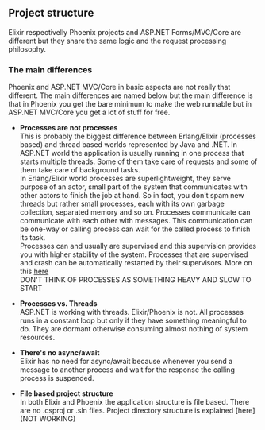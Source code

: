 ## Project structure
Elixir respectivelly Phoenix projects and ASP.NET Forms/MVC/Core are different but they share the same logic and the request processing philosophy.

### The main differences
Phoenix and ASP.NET MVC/Core in basic aspects are not really that different. The main differences are named below but the main difference is that in Phoenix you get the bare minimum to make the web runnable but in ASP.NET MVC/Core you get a lot of stuff for free.

- **Processes are not processes**  
This is probably the biggest difference between Erlang/Elixir (processes based) and thread based worlds represented by Java and .NET. In ASP.NET world the application is usually running in one process that starts multiple threads. Some of them take care of requests and some of them take care of background tasks.  
In Erlang/Elixir world processes are superlightweight, they serve purpose of an actor, small part of the system that communicates with other actors to finish the job at hand.
So in fact, you don't spam new threads but rather small processes, each with its own garbage collection, separated memory and so on. Processes communicate can communicate with each other with messages. This communication can be one-way or calling process can wait for the called process to finish its task.  
Processes can and usually are supervised and this supervision provides you with higher stability of the system. Processes that are supervised and crash can be automatically restarted by their supervisors. More on this [here](https://elixir-lang.org/getting-started/processes.html)    
DON'T THINK OF PROCESSES AS SOMETHING HEAVY AND SLOW TO START
- **Processes vs. Threads**  
ASP.NET is working with threads. Elixir/Phoenix is not. All processes runs in a constant loop but only if they have something meaningful to do. They are dormant otherwise consuming almost nothing of system resources.

- **There's no async/await**  
Elixir has no need for async/await because whenever you send a message to another process and wait for the response the calling process is suspended.

- **File based project structure**  
In both Elixir and Phoenix the application structure is file based. There are no .csproj or .sln files. Project directory structure is explained [here](NOT WORKING)